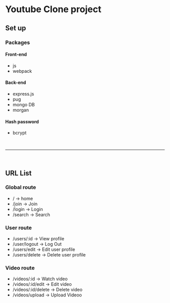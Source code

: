# Youtube Clone project

## Set up

### Packages

#### **Front-end**

- js
- webpack

#### **Back-end**

- express.js
- pug
- mongo DB
- morgan

#### **Hash password**

- bcrypt

<br>

---

<br>

## URL List

### Global route

- / -> home
- /join -> Join
- /login -> Login
- /search -> Search

### User route

- /users/:id -> View profile
- /user/logout -> Log Out
- /users/edit -> Edit user profile
- /users/delete -> Delete user profile

### Video route

- /videos/:id -> Watch video
- /videos/:id/edit -> Edit video
- /videos/:id/delete -> Delete video
- /videos/upload -> Upload Videoo
